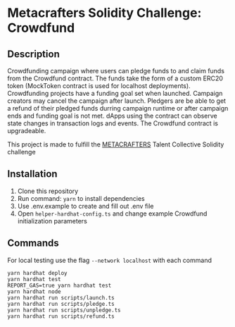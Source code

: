 # Metacrafters Solidity Challenge: Crowdfund

## Description

Crowdfunding campaign where users can pledge funds to and claim funds from the Crowdfund contract. The funds take the form of a custom ERC20 token (MockToken contract is used for localhost deployments). Crowdfunding projects have a funding goal set when launched. Campaign creators may cancel the campaign after launch. Pledgers are be able to get a refund of their pledged funds durring campaign runtime or after campaign ends and funding goal is not met. dApps using the contract can observe state changes in transaction logs and events. The Crowdfund contract is upgradeable.

This project is made to fulfill the [METACRAFTERS](https://www.metacrafters.io) Talent Collective Solidity challenge

## Installation

1. Clone this repository
2. Run command: `yarn` to install dependencies
3. Use .env.example to create and fill out .env file
4. Open `helper-hardhat-config.ts` and change example Crowdfund initialization parameters

## Commands

For local testing use the flag ```--network localhost``` with each command

```shell
yarn hardhat deploy
yarn hardhat test
REPORT_GAS=true yarn hardhat test
yarn hardhat node
yarn hardhat run scripts/launch.ts
yarn hardhat run scripts/pledge.ts
yarn hardhat run scripts/unpledge.ts
yarn hardhat run scripts/refund.ts
```
